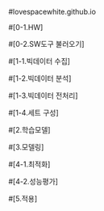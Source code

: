 #lovespacewhite.github.io

#[0-1.HW]

#[0-2.SW도구 불러오기] 

#[1-1.빅데이터 수집] 

#[1-2.빅데이터 분석]

#[1-3.빅데이터 전처리]

#[1-4.세트 구성]

#[2.학습모델]

#[3.모델링]

#[4-1.최적화]

#[4-2.성능평가]

#[5.적용]
